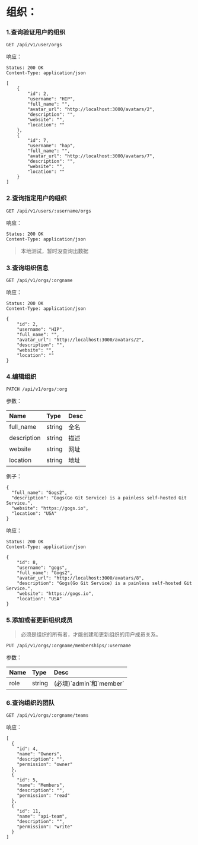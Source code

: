 # 组织：

### 1.查询验证用户的组织

```
GET /api/v1/user/orgs
```

响应：

```
Status: 200 OK
Content-Type: application/json
```

```
[
    {
        "id": 2,
        "username": "HIP",
        "full_name": "",
        "avatar_url": "http://localhost:3000/avatars/2",
        "description": "",
        "website": "",
        "location": ""
    },
    {
        "id": 7,
        "username": "hap",
        "full_name": "",
        "avatar_url": "http://localhost:3000/avatars/7",
        "description": "",
        "website": "",
        "location": ""
    }
]
```

### 2.查询指定用户的组织

```
GET /api/v1/users/:username/orgs
```

响应：

```
Status: 200 OK
Content-Type: application/json
```

> 本地测试，暂时没查询出数据

### 3.查询组织信息

```
GET /api/v1/orgs/:orgname
```

响应：

```
Status: 200 OK
Content-Type: application/json
```

```
{
    "id": 2,
    "username": "HIP",
    "full_name": "",
    "avatar_url": "http://localhost:3000/avatars/2",
    "description": "",
    "website": "",
    "location": ""
}
```

### 4.编辑组织

```
PATCH /api/v1/orgs/:org
```

参数：

| Name | Type | Desc |
| :--- | :--- | :--- |
| full\_name | string | 全名 |
| description | string | 描述 |
| website | string | 网址 |
| location | string | 地址 |

例子：

```
{
  "full_name": "Gogs2",
  "description": "Gogs(Go Git Service) is a painless self-hosted Git Service.",
  "website": "https://gogs.io",
  "location": "USA"
}
```

响应：

```
Status: 200 OK
Content-Type: application/json
```

```
{
    "id": 8,
    "username": "gogs",
    "full_name": "Gogs2",
    "avatar_url": "http://localhost:3000/avatars/8",
    "description": "Gogs(Go Git Service) is a painless self-hosted Git Service.",
    "website": "https://gogs.io",
    "location": "USA"
}
```

### 5.添加或者更新组织成员

> 必须是组织的所有者，才能创建和更新组织的用户成员关系。

```
PUT /api/v1/orgs/:orgname/memberships/:username
```

参数：

| Name | Type | Desc |
| :--- | :--- | :--- |
| role | string | \(必填\)\`admin\`和\`member\` |

### 6.查询组织的团队

```
GET /api/v1/orgs/:orgname/teams
```

响应：

```
[
  {
    "id": 4,
    "name": "Owners",
    "description": "",
    "permission": "owner"
  },
  {
    "id": 5,
    "name": "Members",
    "description": "",
    "permission": "read"
  },
  {
    "id": 11,
    "name": "api-team",
    "description": "",
    "permission": "write"
  }
]
```



